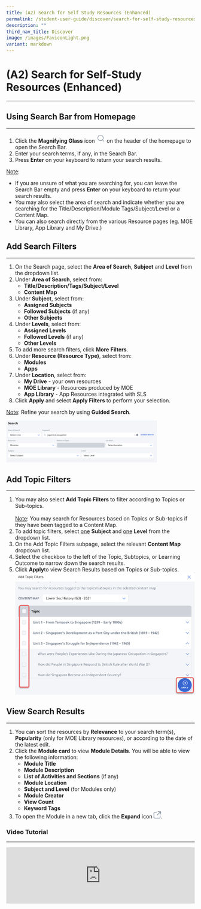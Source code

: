 ```yaml
---
title: (A2) Search for Self Study Resources (Enhanced)
permalink: /student-user-guide/discover/search-for-self-study-resources/
description: ""
third_nav_title: Discover
image: /images/FaviconLight.png
variant: markdown
---
```

<h1>(A2) Search for Self-Study Resources (Enhanced)</h1>
<hr>
<h2>Using Search Bar from Homepage</h2>
<hr>
<ol>
    <li>Click the <strong>Magnifying Glass</strong> icon <img style="width:1.5rem; display: inline;" src="/images/Icons/Search.svg"> on the header of the homepage to open the Search Bar.</li>
    <li>Enter your search terms, if any, in the Search Bar. </li>
    <li>Press <strong>Enter</strong> on your keyboard to return your search results.</li>
</ol>
<p><u>Note</u>: </p>
<ul>
    <li>If you are unsure of what you are searching for, you can leave the Search Bar empty and press <strong>Enter</strong> on your keyboard to return your search results.</li>
<li>You may also select the area of search and indicate whether you are searching for the Title/Description/Module Tags/Subject/Level or a Content Map.</li>
    <li>You can also search directly from the various Resource pages (eg. MOE Library, App Library and My Drive.)</li>
</ul>
<h2>Add Search Filters</h2>
<hr>
<ol>
   <li>On the&nbsp;Search&nbsp;page, select the <strong>Area of Search</strong>, <strong>Subject</strong> and <strong>Level</strong> from the dropdown list.</li>
<li>Under&nbsp;<strong>Area of Search</strong>, select from:
<ul>
<li><strong>Title/Description/Tags/Subject/Level</strong></li>
<li><strong>Content Map</strong></li>
</ul>
</li>
<li>Under&nbsp;<strong>Subject</strong>,&nbsp;select from:
<ul>
<li><strong>Assigned Subjects</strong></li>
<li><strong>Followed Subjects</strong> (if any)</li>
<li><strong>Other Subjects</strong></li>
</ul>
</li>
<li>Under&nbsp;<strong>Levels</strong>, select from:
<ul>
<li><strong>Assigned Levels</strong></li>
<li><strong>Followed Levels</strong> (if any)</li>
<li><strong>Other Levels</strong></li>
</ul>
</li>
<li>To add more search filters, click&nbsp;<strong>More</strong> <strong>Filters</strong>.</li>
        <li>Under <strong>Resource (Resource Type)</strong>, select from:
        <ul>
            <li><strong>Modules</strong></li>
            <li><strong>Apps</strong></li>
        </ul>
    </li>
    <li>Under <strong>Location</strong>, select from:
        <ul>
            <li><strong>My Drive</strong> - your own resources</li>
            <li><strong>MOE Library</strong> - Resources produced by MOE</li>
            <li><strong>App Library</strong> - App Resources integrated with SLS</li>
        </ul>
    </li><li>Click <strong>Apply</strong> and select <strong>Apply Filters</strong> to perform your selection.</li>
</ol>

<p><u>Note</u>: Refine your search by using <strong>Guided Search</strong>.</p>
<img alt="Search for Self Study Resources" style="width: 80%;" src="/images/1Student/SS_Searchresources2.png">

<h2>Add Topic Filters</h2>
<hr>
<ol>
  <li>You may also select <strong>Add Topic Filters</strong> to filter according to Topics or Sub-topics. <br>
    <br><u>Note</u>: You may search for Resources based on Topics or Sub-topics if they have been tagged to a Content Map.</li>
	<li>To add topic filters, select <u>one</u> <strong>Subject</strong> and <u>one</u> <strong>Level</strong> from the dropdown list.</li>
  <li>On the Add Topic Filters subpage, select the relevant <strong>Content Map</strong> dropdown list.</li>
  <li>Select the checkbox to the left of the Topic, Subtopics, or Learning Outcome to narrow down the search results. 
		 </li><li>Click <strong>Apply</strong>to view Search Results based on Topics or Sub-topics.</li>
<img alt="Search for Self Study Resources" src="/images/1Student/SS_Searchresources1.png">		
</ol>

<h2>View Search Results</h2>
<hr>
<ol>
  <li>You can sort the resources by <strong>Relevance</strong> to your search term(s), <strong>Popularity</strong> (only for MOE Library resources), or according to the date of the latest edit.
  </li><li>Click the&nbsp;<strong>Module card</strong>&nbsp;to view <strong>Module Details</strong>. You will be able to view the following information:
<ul>
<li><strong>Module Title</strong></li>
<li><strong>Module Description</strong></li>
<li><strong>List of Activities and Sections</strong> (if any)</li>
<li><strong>Module Location</strong></li>
<li><strong>Subject and Level</strong> (for Modules only)</li>
<li><strong>Module Creator</strong></li>
<li><strong>View Count</strong></li>
<li><strong>Keyword Tags</strong></li>
</ul>
</li>
  <li>To open the Module in a new tab, click the <strong>Expand</strong> icon <img style="width:1.2rem; display: inline;" src="/images/Icons/external-link.svg">.</li>
</ol>
<h3>Video Tutorial</h3>
<hr>
<div class="bp-youtube">
<iframe allowfullscreen="" allow="accelerometer; autoplay; clipboard-write; encrypted-media; gyroscope; picture-in-picture; web-share" frameborder="0" title="SLS R19 - Search for Resources (Student)" src="https://www.youtube.com/embed/DHskKikshu8" height="100%" width="100%"></iframe>
</div>